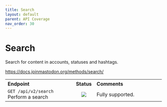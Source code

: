 ```yaml
---
title: Search
layout: default
parent: API Coverage
nav_order: 30
---
```


# Search

Search for content in accounts, statuses and hashtags.

<a href="https://docs.joinmastodon.org/methods/search/" target="_blank">https://docs.joinmastodon.org/methods/search/</a>

<table style="width:100%;table-layout:fixed;">
  <tr>
    <th style="width:45%;text-align:left;">Endpoint</th>
    <th style="width:10%;text-align:center;">Status</th>
    <th style="width:45%;text-align:left;">Comments</th>
  </tr>
  <tr>
    <td style="width:45%;text-align:left;"><code>GET /api/v2/search</code><br>Perform a search</td>
    <td style="width:10%;text-align:center;"><img src="/assets/green16.png"></td>
    <td style="width:45%;text-align:left;">Fully supported.</td>
  </tr>
</table>
